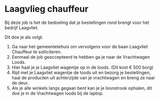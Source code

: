 # Laagvlieg chauffeur

Bij deze job is het de bedoeling dat je bestellingen rond brengt voor het bedrijf Laagvliet.

Dit doe je als volgt.

1. Ga naar het gemeentetehuis om vervolgens voor de baan Laagvliet Chauffeur te solliciteren.
1. Eenmaal de job geaccepteerd te hebben ga je naar de Vrachtwagen Loods.
1. Hier haal je je Laagvliet wagentje op in de loods. (Dit kost € 500 borg)
1. Rijd met je Laagvliet wagentje de loods uit en bezorg je bestellingen, haal de producten uit achterzijde van je vrachtwagen en breng ze naar de deur.
1. Als je alle winkels langs gegaan bent kan je je loonstrook ophalen, dit doe je in de Vrachtwagen loods bij de laptop.
